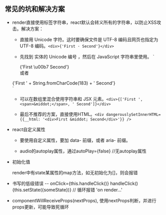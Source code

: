## 常见的坑和解决方案

* render直接使用标签字符串，react默认会转义所有的字符串，以防止XSS攻击。解决方案：

  - 直接用 Unicode 字符。这时要确保文件是 UTF-8 编码且网页也指定为 UTF-8 编码。`<div>{'First · Second'}</div>`

  - 先找到 实体的 Unicode 编号 ，然后在 JavaScript 字符串里使用。 `<div>{'First \u00b7 Second'}</div> 或者
  <div>{'First ' + String.fromCharCode(183) + ' Second'}</div>`

  - 可以在数组里混合使用字符串和 JSX 元素。`<div>{['First ', <span>&middot;</span>, ' Second']}</div>`

  - 最后不推荐的方案，直接使用HTML。`<div dangerouslySetInnerHTML={{__html: '<div>First &middot; Second</div>'}} />`

* react自定义属性

  - 要使用自定义属性，要加 data- 前缀，或者 aria- 前缀。

  - audio的autoplay属性，通过autoPlay={false} //无autoplay属性

* 初始化值

  render中有state某属性的map方法，如无初始化为[]，则会报错

* 书写的低级错误 -- onClick={this.handleClick()} handleClick(){this.setState({someState})}  // 循环报错 'on render...'

* componentWillReceiveProps(nextProps), 使用nextProps判断，并进行props更新，可能导致死循环

